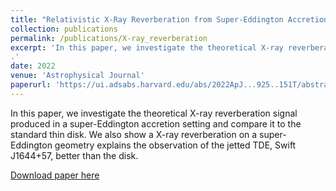 ```yaml
---
title: "Relativistic X-Ray Reverberation from Super-Eddington Accretion Flow"
collection: publications
permalink: /publications/X-ray_reverberation
excerpt: 'In this paper, we investigate the theoretical X-ray reverberation signal produced in a super-Eddington accretion setting and compare it to the standard thin disk. We also show a X-ray reverberation on a super-Eddington geometry explains the observation of the jetted TDE, Swift J1644+57, better than the disk.
.'
date: 2022
venue: 'Astrophysical Journal'
paperurl: 'https://ui.adsabs.harvard.edu/abs/2022ApJ...925..151T/abstract'
---
```

In this paper, we investigate the theoretical X-ray reverberation signal produced in a super-Eddington accretion setting and compare it to the standard thin disk. We also show a X-ray reverberation on a super-Eddington geometry explains the observation of the jetted TDE, Swift J1644+57, better than the disk.

[Download paper here](https://ui.adsabs.harvard.edu/abs/2022ApJ...925..151T/abstract)
